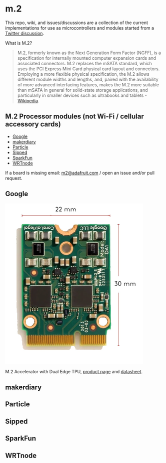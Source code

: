 # m.2

This repo, wiki, and issues/discussions are a collection of the current implementations for use as microcontrollers and modules started from a [Twitter discussion](https://twitter.com/zs/status/1319691639586082816).

What is M.2?

> M.2, formerly known as the Next Generation Form Factor (NGFF), is a specification for internally mounted computer expansion cards and associated connectors. M.2 replaces the mSATA standard, which uses the PCI Express Mini Card physical card layout and connectors. Employing a more flexible physical specification, the M.2 allows different module widths and lengths, and, paired with the availability of more advanced interfacing features, makes the M.2 more suitable than mSATA in general for solid-state storage applications, and particularly in smaller devices such as ultrabooks and tablets - [Wikipedia](https://en.wikipedia.org/wiki/M.2).

## M.2 Processor modules (not Wi-Fi / cellular accessory cards)
- [Google](#Google)
- [makerdiary](#makerdiary)
- [Particle](#Particle)
- [Sipped](#Sipped)
- [SparkFun](#SparkFun)
- [WRTnode](#WRTnode)

If a board is missing email: <m2@adafruit.com> / open an issue and/or pull request.

## Google

[![M.2 Accelerator with Dual Edge TPU](./images/coralm2.jpg)](https://coral.ai/products/m2-accelerator-dual-edgetpu)

M.2 Accelerator with Dual Edge TPU, [product page](https://coral.ai/products/m2-accelerator-dual-edgetpu) and [datasheet](https://coral.ai/docs/m2-dual-edgetpu/datasheet/).

## makerdiary

## Particle

## Sipped

## SparkFun

## WRTnode

